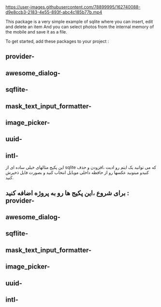 


https://user-images.githubusercontent.com/78899995/162740088-d9e8ccb3-2183-4e55-893f-abc4c185b77b.mp4



This package is a very simple example of sqlite where you can insert, edit and delete an item And you can select photos 
from the internal memory of the mobile and save it as a file.

To get started, add these packages to your project :

provider-
-
awesome_dialog-
-
sqflite-
-
mask_text_input_formatter-
-
image_picker-
-
uuid-
-
intl-
-

این پکیج مثالهای خیلی ساده ای از sqlite که می توانید یک ایتم رو ادیت ،افزودن و حذف کنیدو میتونید عکسها 
رو از حافظه داخلی موبایل انتخاب کنید و بصورت فایل ذخیرش کنید.

برای شروع ،این پکیج ها رو به پروژه اضافه کنید : 
provider-
-
awesome_dialog-
-
sqflite-
-
mask_text_input_formatter-
-
image_picker-
-
uuid-
-
intl-
-
